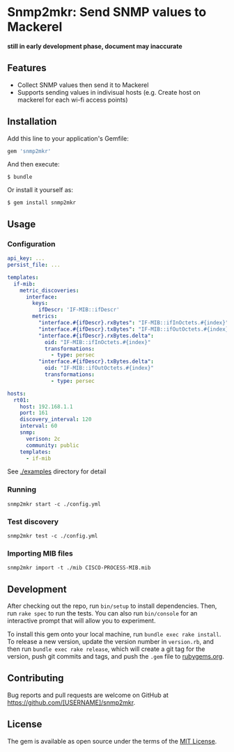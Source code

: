 # Snmp2mkr: Send SNMP values to Mackerel

__still in early development phase, document may inaccurate__

## Features

- Collect SNMP values then send it to Mackerel
- Supports sending values in indivisual hosts (e.g. Create host on mackerel for each wi-fi access points)

## Installation

Add this line to your application's Gemfile:

```ruby
gem 'snmp2mkr'
```

And then execute:

    $ bundle

Or install it yourself as:

    $ gem install snmp2mkr

## Usage

### Configuration

``` yaml
api_key: ...
persist_file: ...

templates:
  if-mib:
    metric_discoveries:
      interface:
        keys:
          ifDescr: 'IF-MIB::ifDescr'
        metrics:
          "interface.#{ifDescr}.rxBytes": "IF-MIB::ifInOctets.#{index}"
          "interface.#{ifDescr}.txBytes": "IF-MIB::ifOutOctets.#{index}"
          "interface.#{ifDescr}.rxBytes.delta":
            oid: "IF-MIB::ifInOctets.#{index}"
            transformations:
              - type: persec
          "interface.#{ifDescr}.txBytes.delta":
            oid: "IF-MIB::ifOutOctets.#{index}"
            transformations:
              - type: persec

hosts:
  rt01:
    host: 192.168.1.1
    port: 161
    discovery_interval: 120
    interval: 60
    snmp:
      verison: 2c
      community: public
    templates:
      - if-mib
```

See [./examples](./examples) directory for detail

### Running

```
snmp2mkr start -c ./config.yml
```

### Test discovery

```
snmp2mkr test -c ./config.yml
```

### Importing MIB files

```
snmp2mkr import -t ./mib CISCO-PROCESS-MIB.mib
```

## Development

After checking out the repo, run `bin/setup` to install dependencies. Then, run `rake spec` to run the tests. You can also run `bin/console` for an interactive prompt that will allow you to experiment.

To install this gem onto your local machine, run `bundle exec rake install`. To release a new version, update the version number in `version.rb`, and then run `bundle exec rake release`, which will create a git tag for the version, push git commits and tags, and push the `.gem` file to [rubygems.org](https://rubygems.org).

## Contributing

Bug reports and pull requests are welcome on GitHub at https://github.com/[USERNAME]/snmp2mkr.


## License

The gem is available as open source under the terms of the [MIT License](http://opensource.org/licenses/MIT).

